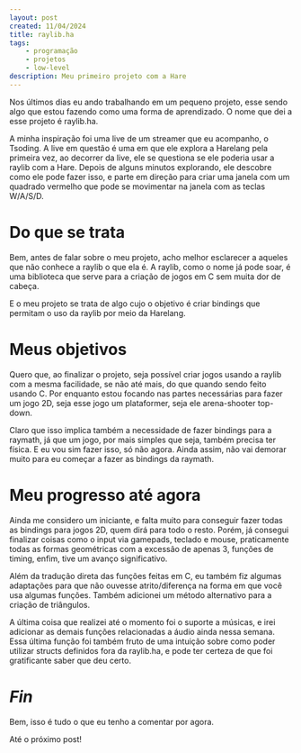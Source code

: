```yaml
---
layout: post
created: 11/04/2024
title: raylib.ha
tags:
    - programação
    - projetos
    - low-level
description: Meu primeiro projeto com a Hare
---
```



Nos últimos dias eu ando trabalhando em um pequeno projeto, esse sendo algo
que estou fazendo como uma forma de aprendizado. O nome que dei a esse projeto
é raylib.ha. 

A minha inspiração foi uma live de um streamer que eu
acompanho, o Tsoding. A live em questão é uma em que ele explora a Harelang
pela primeira vez, ao decorrer da live, ele se questiona se ele poderia usar a
raylib com a Hare. Depois de alguns minutos explorando, ele descobre como ele
pode fazer isso, e parte em direção para criar uma janela com um quadrado
vermelho que pode se movimentar na janela com as teclas W/A/S/D. 

# Do que se trata 

Bem, antes de falar sobre o meu projeto, acho melhor
esclarecer a aqueles que não conhece a raylib o que ela é. A raylib, como o
nome já pode soar, é uma biblioteca que serve para a criação de jogos em C sem
muita dor de cabeça. 

E o meu projeto se trata de algo cujo o objetivo é
criar bindings que permitam o uso da raylib por meio da Harelang. 

# Meus objetivos 

Quero que, ao finalizar o projeto, seja possível criar
jogos usando a raylib com a mesma facilidade, se não até mais, do que quando
sendo feito usando C. Por enquanto estou focando nas partes necessárias para
fazer um jogo 2D, seja esse jogo um plataformer, seja ele arena-shooter
top-down. 

Claro que isso implica também a necessidade de fazer bindings
para a raymath, já que um jogo, por mais simples que seja, também precisa ter
física. E eu vou sim fazer isso, só não agora. Ainda assim, não vai demorar
muito para eu começar a fazer as bindings da raymath. 

# Meu progresso até agora 

Ainda me considero um iniciante, e falta muito para conseguir
fazer todas as bindings para jogos 2D, quem dirá para todo o resto. Porém, já
consegui finalizar coisas como o input via gamepads, teclado e mouse,
praticamente todas as formas geométricas com a excessão de apenas 3, funções de
timing, enfim, tive um avanço significativo. 

Além da tradução direta das
funções feitas em C, eu também fiz algumas adaptações para que não ouvesse
atrito/diferença na forma em que você usa algumas funções. Também adicionei um
método alternativo para a criação de triângulos. 

A última coisa que
realizei até o momento foi o suporte a músicas, e irei adicionar as demais
funções relacionadas a áudio ainda nessa semana. Essa última função foi também
fruto de uma intuição sobre como poder utilizar structs definidos fora da
raylib.ha, e pode ter certeza de que foi gratificante saber que deu certo.


# _Fin_ 

Bem, isso é tudo o que eu tenho a comentar por
agora. 

Até o próximo post!
